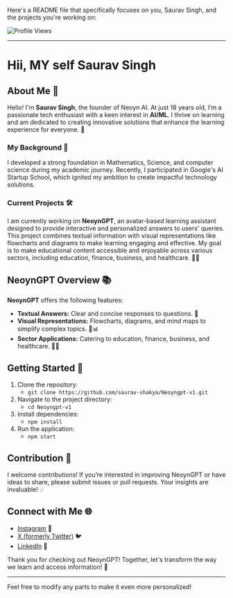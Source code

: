 Here's a README file that specifically focuses on you, Saurav Singh, and the projects you're working on:


![Profile Views](https://komarev.com/ghpvc/?username=saurav-shakya&color=brightgreen&style=flat-square)

---

# Hii, MY self Saurav Singh

## About Me 👋

Hello! I'm **Saurav Singh**, the founder of Neoyn AI. At just 18 years old, I’m a passionate tech enthusiast with a keen interest in **AI/ML**. I thrive on learning and am dedicated to creating innovative solutions that enhance the learning experience for everyone. 🌟

### My Background 🌱
I developed a strong foundation in Mathematics, Science, and computer science during my academic journey. Recently, I participated in Google's AI Startup School, which ignited my ambition to create impactful technology solutions.

### Current Projects 🛠️

I am currently working on **NeoynGPT**, an avatar-based learning assistant designed to provide interactive and personalized answers to users' queries. This project combines textual information with visual representations like flowcharts and diagrams to make learning engaging and effective. My goal is to make educational content accessible and enjoyable across various sectors, including education, finance, business, and healthcare. 🤖✨

## NeoynGPT Overview 📚

**NeoynGPT** offers the following features:
- **Textual Answers:** Clear and concise responses to questions. 📝
- **Visual Representations:** Flowcharts, diagrams, and mind maps to simplify complex topics. 🌳📊
- **Sector Applications:** Catering to education, finance, business, and healthcare. 💼🏥

## Getting Started 🚀

1. Clone the repository:
   - `git clone https://github.com/saurav-shakya/Neoyngpt-v1.git`
2. Navigate to the project directory:
   - `cd Neoyngpt-v1`
3. Install dependencies:
   - `npm install`
4. Run the application:
   - `npm start`

## Contribution 🤝

I welcome contributions! If you’re interested in improving NeoynGPT or have ideas to share, please submit issues or pull requests. Your insights are invaluable! 💡

## Connect with Me 🌐

- [Instagram](https://www.instagram.com/neoynai/) 📸
- [X (formerly Twitter)](https://x.com/NeoynAI) 🐦
- [LinkedIn](https://www.linkedin.com/company/neoyn-ai/) 💼

Thank you for checking out NeoynGPT! Together, let's transform the way we learn and access information! 🎉

---

Feel free to modify any parts to make it even more personalized!
